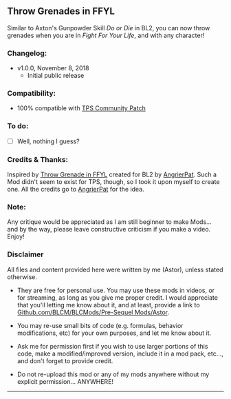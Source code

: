 ## Throw Grenades in FFYL

Similar to Axton's Gunpowder Skill *Do or Die* in BL2, you can now throw grenades when you are in *Fight For Your Life*, and with any character!

### Changelog:
- v1.0.0, November 8, 2018
  - Initial public release
 
### Compatibility:

- 100% compatible with [TPS Community Patch](https://github.com/BLCM/BLCMods/tree/master/Pre%20Sequel%20Mods/Community%20Patch)

### To do:

- [ ] Well, nothing I guess?

### Credits & Thanks:

Inspired by [Throw Grenade in FFYL](https://github.com/BLCM/BLCMods/blob/master/Borderlands%202%20mods/AngrierPat/Quality%20of%20life%20changes/Throw%20Grenades%20in%20FFYL) created for BL2 by [AngrierPat](https://github.com/BLCM/BLCMods/tree/master/Borderlands%202%20mods/AngrierPat). Such a Mod didn't seem to exist for TPS, though, so I took it upon myself to create one. All the credits go to [AngrierPat](https://github.com/BLCM/BLCMods/tree/master/Borderlands%202%20mods/AngrierPat) for the idea. 
  
### Note: 

Any critique would be appreciated as I am still beginner to make Mods... and by the way, please leave constructive criticism if you make a video. 
Enjoy!

### Disclaimer

All files and content provided here were written by me (Astor), unless stated otherwise.

- They are free for personal use. You may use these mods in videos, or for streaming, as long as you give me proper credit. I would appreciate that you'll letting me know about it, and at least, provide a link to [Github.com/BLCM/BLCMods/Pre-Sequel Mods/Astor](https://github.com/BLCM/BLCMods/tree/master/Pre%20Sequel%20Mods/Astor).

- You may re-use small bits of code (e.g. formulas, behavior modifications, etc) for your own purposes, and let me know about it. 

- Ask me for permission first if you wish to use larger portions of this code, make a modified/improved version, include it in a mod pack, etc..., and don't forget to provide credit.

- Do not re-upload this mod or any of my mods anywhere without my explicit permission... ANYWHERE!

* * * * *



